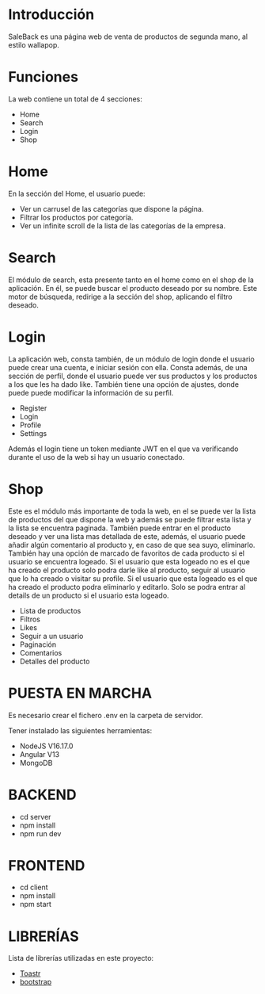 # Introducción

SaleBack es una página web de venta de productos de segunda mano, al estilo wallapop.

# Funciones

La web contiene un total de 4 secciones:

* Home
* Search
* Login
* Shop

# Home

En la sección del Home, el usuario puede:

* Ver un carrusel de las categorías que dispone la página.
* Filtrar los productos por categoría.
* Ver un infinite scroll de la lista de las categorías de la empresa.

# Search

El módulo de search, esta presente tanto en el home como en el shop de la aplicación. En él, se puede
buscar el producto deseado por su nombre. Este motor de búsqueda, redirige a la sección del shop,
aplicando el filtro deseado.

# Login

La aplicación web, consta también, de un módulo de login donde el usuario puede crear una cuenta, e
iniciar sesión con ella. Consta además, de una sección de perfil, donde el usuario puede ver sus
productos y los productos a los que les ha dado like. También tiene una opción de ajustes, donde puede
puede modificar la información de su perfil.

* Register
* Login
* Profile
* Settings

Además el login tiene un token mediante JWT en el que va verificando durante el uso de la web si hay
un usuario conectado.

# Shop

Este es el módulo más importante de toda la web, en el se puede ver la lista de productos del que dispone la
web y además se puede filtrar esta lista y la lista se encuentra paginada. También puede entrar en el
producto deseado y ver una lista mas detallada de este, además, el usuario puede añadir algún comentario
al producto y, en caso de que sea suyo, eliminarlo. También hay una opción de marcado de favoritos de
cada producto si el usuario se encuentra logeado.
Si el usuario que esta logeado no es el que ha creado el producto solo podra darle like al producto, seguir 
al usuario que lo ha creado o visitar su profile.
Si el usuario que esta logeado es el que ha creado el producto podra eliminarlo y editarlo.
Solo se podra entrar al details de un producto si el usuario esta logeado.

* Lista de productos
* Filtros
* Likes
* Seguir a un usuario
* Paginación
* Comentarios
* Detalles del producto


# PUESTA EN MARCHA
Es necesario crear el fichero .env en la carpeta de servidor.

Tener instalado las siguientes herramientas:

* NodeJS V16.17.0
* Angular V13
* MongoDB

# BACKEND
* cd server
* npm install
* npm run dev
# FRONTEND
* cd client
* npm install
* npm start

# LIBRERÍAS
Lista de librerías utilizadas en este proyecto:

* [Toastr](https://codeseven.github.io/toastr/)
* [bootstrap](https://getbootstrap.com/)
